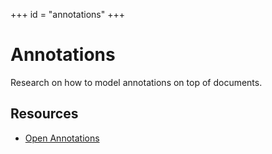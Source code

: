 +++
id = "annotations"
+++

# Annotations

Research on how to model annotations on top of documents.


## Resources

* [Open Annotations][openannot]


[openannot]: http://openannotation.org/
